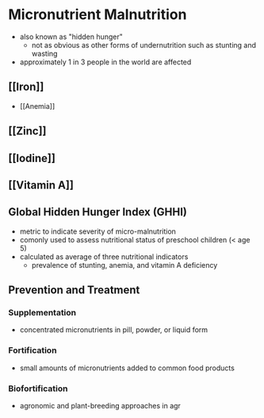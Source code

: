 # Micronutrient Malnutrition
- also known as "hidden hunger"
	- not as obvious as other forms of undernutrition such as stunting and wasting
- approximately 1 in 3 people in the world are affected
## [[Iron]]
- [[Anemia]]
## [[Zinc]]
## [[Iodine]]
## [[Vitamin A]]
## Global Hidden Hunger Index (GHHI)
- metric to indicate severity of micro-malnutrition
- comonly used to assess nutritional status of preschool children (< age 5)
- calculated as average of three nutritional indicators
	- prevalence of stunting, anemia, and vitamin A deficiency
## Prevention and Treatment
### Supplementation
- concentrated micronutrients in pill, powder, or liquid form
### Fortification
- small amounts of micronutrients added to common food products
### Biofortification
- agronomic and plant-breeding approaches in agr